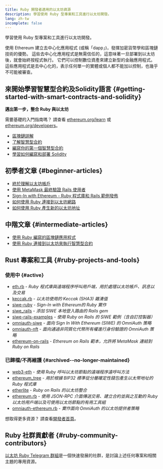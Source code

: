 ```yaml
---
title: Ruby 開發者適用的以太坊資源
description: 學習使用 Ruby 型專案和工具進行以太坊開發。
lang: zh-tw
incomplete: false
---
```


<FeaturedText>學習使用 Ruby 型專案和工具進行以太坊開發。</FeaturedText>

使用 Ethereum 建立去中心化應用程式 (或稱「dapp」)，發揮加密貨幣學和區塊鏈技術的優勢。 這些去中心化應用程式是無需信任的，這意味著一旦部署到以太坊後，就會始終按程式執行。 它們可以控制數位資產來建立新型的金融應用程式。 這些應用程式是去中心化的，表示任何單一的實體或個人都不能加以控制，也幾乎不可能被審查。

## 來開始學習智慧型合約及Solidity語言 {#getting-started-with-smart-contracts-and-solidity}

**邁出第一步，整合 Ruby 與以太坊**

需要基礎的入門指南嗎？ 請查看 [ethereum.org/learn](/learn/) 或 [ethereum.org/developers](/developers/)。

- [區塊鏈詳解](https://kauri.io/article/d55684513211466da7f8cc03987607d5/blockchain-explained)
- [了解智慧型合約](https://kauri.io/article/e4f66c6079e74a4a9b532148d3158188/ethereum-101-part-5-the-smart-contract)
- [編寫你的第一個智慧型合約](https://kauri.io/article/124b7db1d0cf4f47b414f8b13c9d66e2/remix-ide-your-first-smart-contract)
- [學習如何編寫和部署 Solidity](https://kauri.io/article/973c5f54c4434bb1b0160cff8c695369/understanding-smart-contract-compilation-and-deployment)

## 初學者文章 {#beginner-articles}

- [終於理解以太坊帳戶](https://dev.to/q9/finally-understanding-ethereum-accounts-1kpe)
- [使用 MetaMask 最終驗證 Rails 使用者](https://dev.to/q9/finally-authenticating-rails-users-with-metamask-3fj)
- [Sign-In with Ethereum - Ruby 程式庫和 Rails 範例發佈](https://blog.spruceid.com/sign-in-with-ethereum-ruby-library-release-and-rails-examples/)
- [如何使用 Ruby 連接到以太坊網路](https://www.quicknode.com/guides/web3-sdks/how-to-connect-to-the-ethereum-network-using-ruby)
- [如何使用 Ruby 產生新的以太坊地址](https://www.quicknode.com/guides/web3-sdks/how-to-generate-a-new-ethereum-address-in-ruby)

## 中階文章 {#intermediate-articles}

- [使用 Ruby 編寫的區塊鏈應用程式](https://www.nopio.com/blog/blockchain-app-ruby/)
- [使用 Ruby 連接到以太坊來執行智慧型合約](https://titanwolf.org/Network/Articles/Article?AID=87285822-9b25-49d5-ba2a-7ad95fff7ef9)

## Rust 專案和工具 {#ruby-projects-and-tools}

### 使用中 {#active}

- [eth.rb](https://github.com/q9f/eth.rb) - _Ruby 程式庫與遠端程序呼叫用戶端，用於處理以太坊帳戶、訊息以及交易_
- [keccak.rb](https://github.com/q9f/keccak.rb) - _以太坊使用的 Keccak (SHA3) 雜湊值_
- [siwe-ruby](https://github.com/spruceid/siwe-ruby) - _Sign-In with Ethereum的 Ruby 實作_
- [siwe_rails](https://github.com/spruceid/siwe_rails) - _添加 SIWE 本地登入路由的 Rails gem_
- [siwe-rails-examples](https://github.com/spruceid/siwe-rails-examples) - _使用 Ruby on Rails 的 SIWE 範例（含自訂控製器）_
- [omniauth-siwe](https://github.com/spruceid/omniauth-siwe) - _面向 Sign In With Ethereum (SIWE) 的 OmniAuth 策略_
- [omniauth-nft](https://github.com/valthon/omniauth-nft) - _面向通過非同質化代幣所有權進行身份驗證的 OmniAuth 策略_
- [ethereum-on-rails](https://github.com/q9f/ethereum-on-rails) - _Ethereum on Rails 範本，允許將 MetaMask 連結到 Ruby on Rails_

### 已歸檔/不再維護 {#archived--no-longer-maintained}

- [web3-eth](https://github.com/spikewilliams/vtada-ethereum) - _使用 Ruby 呼叫以太坊節點的遠端程序遠呼叫方法_
- [ethereum_tree](https://github.com/longhoangwkm/ethereum_tree) - _用於根據 BIP32 標準從分層確定性錢包產生以太幣地址的 Ruby 程式庫_
- [etherlite](https://github.com/budacom/etherlite) - _Ruby on Rails 的以太坊整合_
- [ethereum.rb](https://github.com/EthWorks/ethereum.rb) - _使用 JSON-RPC 介面傳送交易、建立合約並與之互動的 Ruby 以太坊用戶端以及可使用以太坊節點的有用工具組_
- [omniauth-ethereum.rb](https://github.com/q9f/omniauth-ethereum.rb) - _實作面向 OmniAuth 的以太坊提供者策略_

想取得更多資源？ 請查看[開發者首頁](/developers/)。

## Ruby 社群貢獻者 {#ruby-community-contributors}

[以太坊 Ruby Telegram 群組](https://t.me/ruby_eth)是一個快速發展的社群，是討論上述任何專案和相關主題的專用資源。
